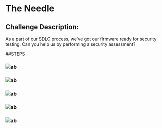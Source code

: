 # The Needle
## Challenge Description: 
As a part of our SDLC process, we've got our firmware ready for security testing. Can you help us by performing a security assessment?

##STEPS
### ![ab](https://github.com/user-attachments/assets/acb6733c-da8e-4052-be5a-f96c7d675e8a)
### ![ab](https://github.com/user-attachments/assets/e675e04f-cb9d-4e67-a136-10045a820c83)
### ![ab](https://github.com/user-attachments/assets/be2efa06-0702-4534-9117-3009e8359c80)
### ![ab](https://github.com/user-attachments/assets/380558ca-a316-404a-a3db-830bfc711016)
### ![ab](https://github.com/user-attachments/assets/0b00fa2d-6853-49d0-a0e1-95a90485bd56) 
